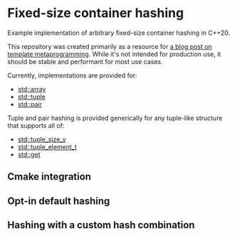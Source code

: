 # Fixed-size container hashing

Example implementation of arbitrary fixed-size container hashing in C++20.

This repository was created primarily as a resource for [a blog post on template
metaprogramming](https://jordankaye.dev/posts/template-metaprogramming-primer/). While it's not intended for production
use, it should be stable and performant for most use cases.

Currently, implementations are provided for:

* [std::array](https://en.cppreference.com/w/cpp/container/array)
* [std::tuple](https://en.cppreference.com/w/cpp/utility/tuple)
* [std::pair](https://en.cppreference.com/w/cpp/utility/pair)

Tuple and pair hashing is provided generically for any tuple-like structure that supports all of:

* [std::tuple_size_v](https://en.cppreference.com/w/cpp/utility/tuple/tuple_size)
* [std::tuple_element_t](https://en.cppreference.com/w/cpp/utility/tuple_element)
* [std::get](https://en.cppreference.com/w/cpp/utility/tuple/get)

## Cmake integration

## Opt-in default hashing

## Hashing with a custom hash combination

